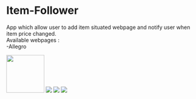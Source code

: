 # Item-Follower
App which allow user to add item situated webpage and notify user when item price changed.<br/>
Available webpages : <br/>
-Allegro


<img src="https://user-images.githubusercontent.com/38322422/75556842-3e20d500-5a3f-11ea-8e9b-28e54dedf6ef.png" width="100" height="100"/>
<img src="https://user-images.githubusercontent.com/38322422/75556896-5a247680-5a3f-11ea-87c3-123c516f97a3.png"/>
<img src="https://user-images.githubusercontent.com/38322422/75556898-5abd0d00-5a3f-11ea-961e-867251e019ff.png"/>
<img src="https://user-images.githubusercontent.com/38322422/75556902-5bee3a00-5a3f-11ea-8b22-6bc556259ac5.png"/>
